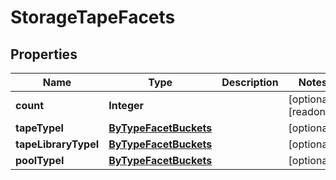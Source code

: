 

# StorageTapeFacets

## Properties

Name | Type | Description | Notes
------------ | ------------- | ------------- | -------------
**count** | **Integer** |  |  [optional] [readonly]
**tapeTypeI** | [**ByTypeFacetBuckets**](ByTypeFacetBuckets.md) |  |  [optional]
**tapeLibraryTypeI** | [**ByTypeFacetBuckets**](ByTypeFacetBuckets.md) |  |  [optional]
**poolTypeI** | [**ByTypeFacetBuckets**](ByTypeFacetBuckets.md) |  |  [optional]



